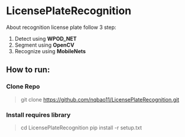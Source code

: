 # LicensePlateRecognition
About recognition license plate follow 3 step:
1. Detect using **WPOD_NET**
2. Segment using **OpenCV**
3. Recognize using  **MobileNets**
## How to run:

### Clone Repo
> git clone https://github.com/nqbao11/LicensePlateRecognition.git
### Install requires library
> cd LicensePlateRecognition
> pip install -r setup.txt
